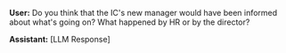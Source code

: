 **User:**
Do you think that the IC's new manager would have been informed about what's going on? What happened by HR or by the director?

**Assistant:**
[LLM Response]

